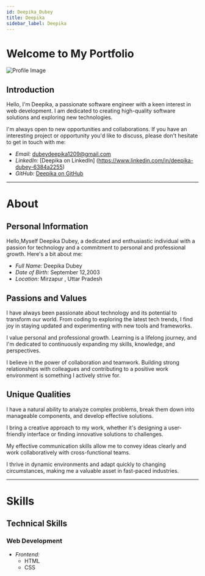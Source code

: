 ```yaml
---
id: Deepika_Dubey
title: Deepika
sidebar_label: Deepika
---
```


# Welcome to My Portfolio


![Profile Image](https://www.instagram.com/krishn_sakkhiiiii/)

## Introduction

Hello, I'm Deepika, a passionate software engineer with a keen interest in web development. I am dedicated to creating high-quality software solutions and exploring new technologies.


I'm always open to new opportunities and collaborations. If you have an interesting project or opportunity you'd like to discuss, please don't hesitate to get in touch with me:

- *Email:* dubeydeepika1209@gmail.com
- *LinkedIn:* [Deepika on LinkedIn] (https://www.linkedin.com/in/deepika-dubey-6384a2255)
- *GitHub:* [Deepika on GitHub](https://github.com/software-incubator-probation-1/introduction-to-git-Dubey1209)




-------------------------------------------------

# About


## Personal Information

Hello,Myself Deepika Dubey, a dedicated and enthusiastic individual with a passion for technology and a commitment to personal and professional growth. Here's a bit about me:

- *Full Name:* Deepika Dubey
- *Date of Birth:* September 12,2003
- *Location:* Mirzapur , Uttar Pradesh

## Passions and Values


I have always been passionate about technology and its potential to transform our world. From coding to exploring the latest tech trends, I find joy in staying updated and experimenting with new tools and frameworks.


I value personal and professional growth. Learning is a lifelong journey, and I'm dedicated to continuously expanding my skills, knowledge, and perspectives.


I believe in the power of collaboration and teamwork. Building strong relationships with colleagues and contributing to a positive work environment is something I actively strive for.


## Unique Qualities


I have a natural ability to analyze complex problems, break them down into manageable components, and develop effective solutions.


I bring a creative approach to my work, whether it's designing a user-friendly interface or finding innovative solutions to challenges.


My effective communication skills allow me to convey ideas clearly and work collaboratively with cross-functional teams.


I thrive in dynamic environments and adapt quickly to changing circumstances, making me a valuable asset in fast-paced industries.



-------------------------------------------------

# Skills




## Technical Skills

### Web Development

- *Frontend:*
  - HTML
  - CSS
  
